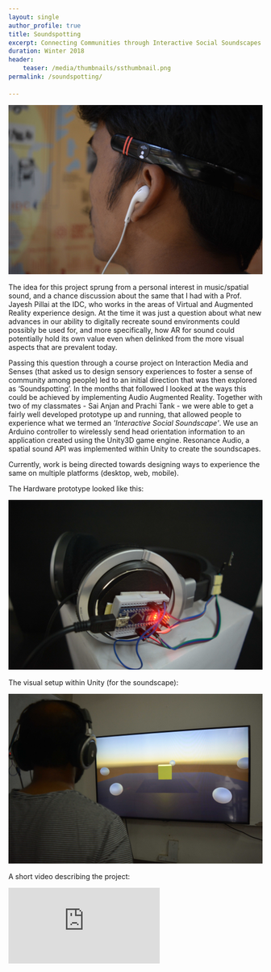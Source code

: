 ```yaml
---
layout: single
author_profile: true
title: Soundspotting
excerpt: Connecting Communities through Interactive Social Soundscapes
duration: Winter 2018
header: 
    teaser: /media/thumbnails/ssthumbnail.png
permalink: /soundspotting/

---
```


![ssthumbnail2](\media\Soundspotting\SS1small.jpg)

The idea for this project sprung from a personal interest in music/spatial sound, and a chance discussion about the same that I had with a Prof. Jayesh Pillai at the IDC, who works in the areas of Virtual and Augmented Reality experience design. At the time it was just a question about what new advances in our ability to digitally recreate sound environments could possibly be used for, and more specifically, how AR for sound could potentially hold its own value even when delinked from the more visual aspects that are prevalent today.

Passing this question through a course project on Interaction Media and Senses (that asked us to design sensory experiences to foster a sense of community among people) led to an initial direction that was then explored as ‘Soundspotting’. In the months that followed I looked at the ways this could be achieved by implementing Audio Augmented Reality. Together with two of my classmates - Sai Anjan and Prachi Tank - we were able to get a fairly well developed prototype up and running, that allowed people to experience what we termed an *'Interactive Social Soundscape'*. We use an Arduino controller to wirelessly send head orientation information to an application created using the Unity3D game engine. Resonance Audio, a spatial sound API was implemented within Unity to create the soundscapes.

Currently, work is being directed towards designing ways to experience the same on multiple platforms (desktop, web, mobile).

The Hardware prototype looked like this:

![ssthumbnail3](\media\Soundspotting\SS2small.jpg)

The visual setup within Unity (for the soundscape): 

![ssthumbnail4](\media\Soundspotting\SS3small.jpg)

A short video describing the project:

<iframe class = "video" src="https://www.youtube.com/embed/vGwtdtADxFo" frameborder="0" allow="accelerometer; autoplay; encrypted-media; gyroscope; picture-in-picture" allowfullscreen></iframe>
